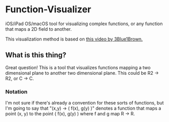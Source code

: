 # Function-Visualizer
iOS/iPad OS/macOS tool for visualizing complex functions, or any function that maps a 2D field to another.

This visualization method is based on [this video by 3Blue1Brown.](https://www.youtube.com/watch?v=b7FxPsqfkOY)

## What is this thing?

Great question! This is a tool that visualizes functions mapping a two dimensional plane to another two dimensional plane. This could be R2 -> R2, or C -> C.

### Notation

I'm not sure if there's already a convention for these sorts of functions, but I'm going to say that "(x,y) -> ( f(x), g(y) )" denotes a function that maps a point (x, y) to the point ( f(x), g(y) ) where f and g map R -> R.


